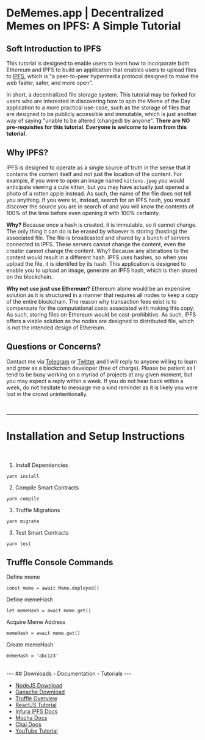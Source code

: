 # DeMemes.app | Decentralized Memes on IPFS: A Simple Tutorial

## Soft Introduction to IPFS
This tutorial is designed to enable users to learn how to incorporate both Ethereum and IPFS to build an application that enables users to upload files to [IPFS](https://ipfs.io/), which is "a peer-to-peer hypermedia protocol designed to make the web faster, safer, and more open". 

In short, a decentralized file storage system. This tutorial may be forked for users who are interested in discovering how to spin the Meme of the Day application to a more practical use-case, such as the storage of files that are designed to be publicly accessible and immutable, which is just another way of saying "unable to be altered (changed) by anyone". **There are NO pre-requisites for this tutorial. Everyone is welcome to learn from this tutorial.**

## Why IPFS?
IPFS is designed to operate as a single source of truth in the sense that it contains the content itself and not just the location of the content. For example, if you were to open an image named `kittens.jpeg` you would anticipate viewing a cute kitten, but you may have actually just opened a photo of a rotten apple instead. As such, the name of the file does not tell you anything. If you were to, instead, search for an IPFS hash, you would discover the source you are in search of and you will know the contents of 100% of the time before even opening it with 100% certainty. 

**Why?** Because once a hash is created, it is immutable, so it cannot change. The only thing it can do is be erased by whoever is storing (hosting) the associated file. The file is broadcasted and shared by a bunch of servers connected to IPFS. These servers cannot change the content, even the creater cannot change the content. Why? Because any alterations to the content would result in a different hash. IPFS uses hashes, so when you upload the file, it is identifed by its hash. This application is designed to enable you to upload an image, generate an IPFS hash, which is then stored on the blockchain.

**Why not use just use Ethereum?**
Ethereum alone would be an expensive solution as it is structured in a manner that requires all nodes to keep a copy of the entire blockchain. The reason why transaction fees exist is to compensate for the computational costs associated with making this copy. As such, storing files on Ethereum would be cost-prohibitive. As such, IPFS offers a viable solution as the nodes are designed to distributed file, which is not the intended design of Ethereum.

## Questions or Concerns?
Contact me via [Telegram](https://t.me/crypto_unico) or [Twitter](https://twitter.com/cryptounico) and I will reply to anyone willing to learn and grow as a blockchain developer (free of charge). Please be patient as I tend to be busy working on a myriad of projects at any given moment, but you may expect a reply within a week. If you do not hear back within a week, do not hesitate to message me a kind reminder as it is likely you were lost in the crowd unintentionally.


<br>

---
# Installation and Setup Instructions

<br>

1. Install Dependencies
```
yarn install
```

2. Compile Smart Contracts
```
yarn compile 
```

3. Truffle Migrations
```
yarn migrate
```
3. Test Smart Contracts
```
yarn test
```

## Truffle Console Commands

Define meme
```
const meme = await Meme.deployed()
```
Define memeHash
```
let memeHash = await meme.get()
```

Acquire Meme Address
```
memeHash = await meme.get()
```
Create memeHash
```
memeHash = 'abc123'
```
<br>
---
## Downloads - Documentation - Tutorials
---
<br>

- [NodeJS Download](https://nodejs.org/en/download/)
- [Ganache Download](https://www.trufflesuite.com/ganache)
- [Truffle Overview](https://www.trufflesuite.com/docs/truffle/overview)
- [ReactJS Tutorial](https://reactjs.org/tutorial/tutorial.html)
- [Infura IPFS Docs](https://infura.io/docs/ipfs)
- [Mocha Docs](https://mochajs.org/#getting-started)
- [Chai Docs](https://www.chaijs.com/guide/)
- [YouTube Tutorial](https://www.youtube.com/watch?v=pTZVoqBUjvI)
